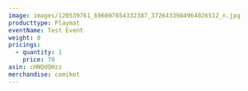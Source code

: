 ```yaml
---
image: images/120539761_696097854332387_3726433984964026512_n.jpg
producttype: Playmat
eventName: Test Event
weight: 0
pricings:
  - quantity: 1
    price: 70
asin: cHNQdQHzz
merchandise: comiket
---
```

